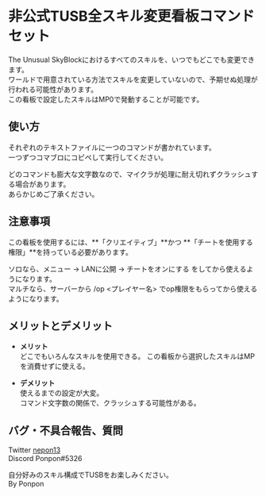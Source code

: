 # 非公式TUSB全スキル変更看板コマンドセット
The Unusual SkyBlockにおけるすべてのスキルを、いつでもどこでも変更できます。  
ワールドで用意されている方法でスキルを変更していないので、予期せぬ処理が行われる可能性があります。  
この看板で設定したスキルはMP0で発動することが可能です。  

## 使い方
それぞれのテキストファイルに一つのコマンドが書かれています。  
一つずつコマブロにコピペして実行してください。

どのコマンドも膨大な文字数なので、マイクラが処理に耐え切れずクラッシュする場合があります。  
あらかじめご了承ください。

## 注意事項
この看板を使用するには、**「クリエイティブ」**かつ **「チートを使用する権限」**を持っている必要があります。

ソロなら、メニュー → LANに公開 → チートをオンにする をしてから使えるようになります。  
マルチなら、サーバーから /op <プレイヤー名> でop権限をもらってから使えるようになります。

## メリットとデメリット
- **メリット**  
どこでもいろんなスキルを使用できる。
この看板から選択したスキルはMPを消費せずに使える。

- **デメリット**  
使えるまでの設定が大変。  
コマンド文字数の関係で、クラッシュする可能性がある。

## バグ・不具合報告、質問  
Twitter [nepon13](https://twitter.com/nepon13)  
Discord Ponpon#5326  

自分好みのスキル構成でTUSBをお楽しみください。  
By Ponpon